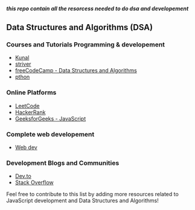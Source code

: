 #####   this repo contain all  the resorcess needed to do dsa and developement



## Data Structures and Algorithms (DSA)

### Courses and Tutorials Programming & developement
- [Kunal]([https://www.coursera.org/specializations/algorithms](https://youtube.com/playlist?list=PL9gnSGHSqcnr_DxHsP7AW9ftq0AtAyYqJ&si=teEcFh0lt1pTFboI))
- [striver]([https://www.coursera.org/specializations/algorithms](https://youtube.com/playlist?list=PLgUwDviBIf0oF6QL8m22w1hIDC1vJ_BHz&si=PPPrmnZ_VarUkzcX))
- [freeCodeCamp - Data Structures and Algorithms](https://www.freecodecamp.org/learn)
- [pthon]([https://www.freecodecamp.org/learn](https://www.youtube.com/playlist?list=PLu71SKxNbfoBsMugTFALhdLlZ5VOqCg2s))



### Online Platforms
- [LeetCode](https://leetcode.com/)
- [HackerRank](https://www.hackerrank.com/domains/tutorials/10-days-of-javascript)
- [GeeksforGeeks - JavaScript](https://www.geeksforgeeks.org/javascript/)


###  Complete web developement
- [Web dev]([https://reactjs.org/](https://youtube.com/playlist?list=PLnGsnYrlHYCxCYwDuP5iVijdOX7IDSSX4&si=aLr1o_pIjIZh84Mb))



### Development Blogs and Communities
- [Dev.to](https://dev.to/)
- [Stack Overflow](https://stackoverflow.com/)




Feel free to contribute to this list by adding more resources related to JavaScript development and Data Structures and Algorithms!
